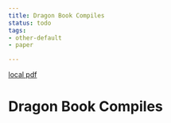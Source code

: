 ```yaml
---
title: Dragon Book Compiles
status: todo
tags:
- other-default
- paper

---
```


[local pdf](../../../pdfs/dragon-book-compiles.pdf)

# Dragon Book Compiles
